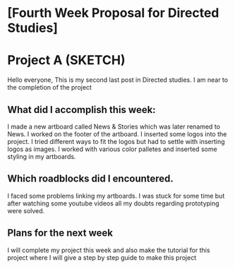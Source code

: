 # [Fourth Week Proposal for Directed Studies]

# Project A (SKETCH)

 Hello everyone, This is my second last post in Directed studies. I am near to the 
 completion of the project


## What did I accomplish this week:
 I made a new artboard called News & Stories which was later renamed to News. I worked on
 the footer of the artboard. I inserted some logos into the project. I tried different 
 ways to fit the logos but had to settle with inserting logos as images. I worked with 
 various color palletes and inserted some styling in my artboards.

## Which roadblocks did I encountered.
 I faced some problems linking my artboards. I was stuck for some time but after watching
 some youtube videos all my doubts regarding prototyping were solved.
 
## Plans for the next week
 I will complete my project this week and also make the tutorial for this project where I 
 will give a step by step guide to make this project
 
